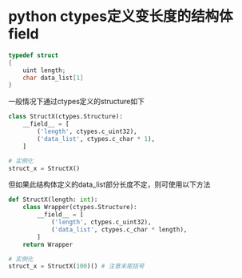# python ctypes定义变长度的结构体field

```c++
typedef struct
{
    uint length;
    char data_list[1]
}
```

一般情况下通过ctypes定义的structure如下

```python
class StructX(ctypes.Structure):
    __field__ = [
        ('length', ctypes.c_uint32),
        ('data_list', ctypes.c_char * 1),
    ]
```

```python
# 实例化
struct_x = StructX()
```

但如果此结构体定义的data_list部分长度不定，则可使用以下方法

```python
def StructX(length: int):
    class Wrapper(ctypes.Structure):
        __field__ = [
            ('length', ctypes.c_uint32),
            ('data_list', ctypes.c_char * length),
        ]
    return Wrapper
```

```python
# 实例化
struct_x = StructX(100)() # 注意末尾括号
```
